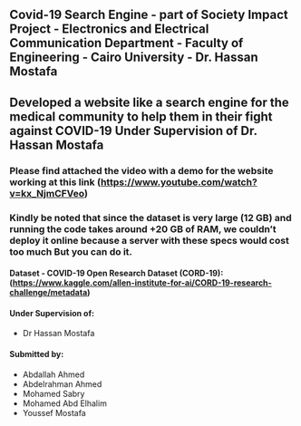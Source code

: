 ## Covid-19 Search Engine - part of Society Impact Project - Electronics and Electrical Communication Department - Faculty of Engineering - Cairo University - Dr. Hassan Mostafa

## Developed a website like a search engine for the medical community to help them in their fight against COVID-19 Under Supervision of Dr. Hassan Mostafa

### Please find attached the video with a demo for the website working at this link (https://www.youtube.com/watch?v=kx_NjmCFVeo)

### Kindly be noted that since the dataset is very large (12 GB) and running the code takes around +20 GB of RAM, we couldn’t deploy it online because a server with these specs would cost too much But you can do it.

#### Dataset - COVID-19 Open Research Dataset (CORD-19): (https://www.kaggle.com/allen-institute-for-ai/CORD-19-research-challenge/metadata)

#### Under Supervision of:
* Dr Hassan Mostafa

#### Submitted by:

* Abdallah Ahmed 
* Abdelrahman Ahmed
* Mohamed Sabry
* Mohamed Abd Elhalim
* Youssef Mostafa

